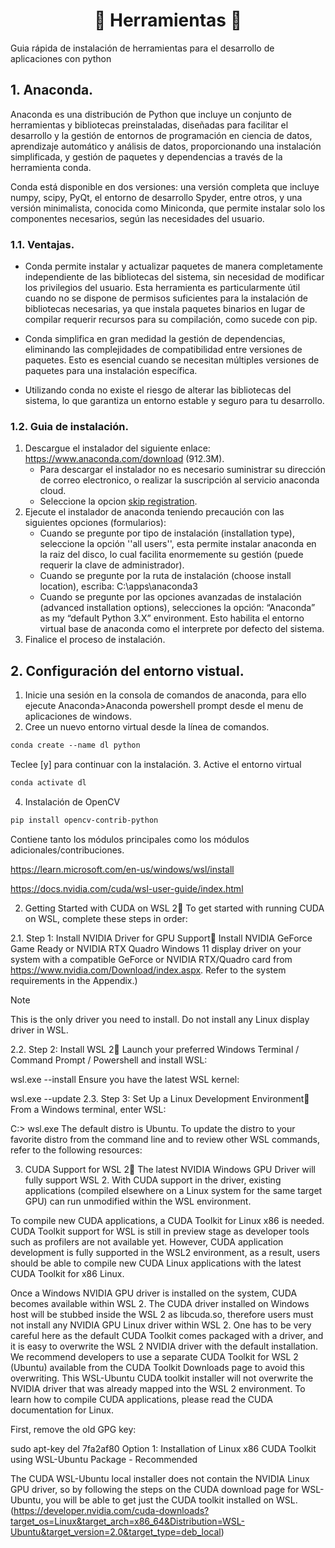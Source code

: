 <h1 align="center">
🔸 Herramientas 🔸
</h1>
Guia rápida de instalación de herramientas para el desarrollo de aplicaciones con python

## 1. Anaconda.

Anaconda es una distribución de Python que incluye un conjunto de herramientas y bibliotecas preinstaladas, diseñadas para facilitar el desarrollo y la gestión de entornos de programación en ciencia de datos, aprendizaje automático y análisis de datos, proporcionando una instalación simplificada, y gestión de paquetes y dependencias a través de la herramienta conda.

Conda está disponible en dos versiones: una versión completa que incluye numpy, scipy, PyQt, el entorno de desarrollo Spyder, entre otros, y una versión minimalista, conocida como Miniconda, que permite instalar solo los componentes necesarios, según las necesidades del usuario.

### 1.1. Ventajas.

* Conda permite instalar y actualizar paquetes de manera completamente independiente de las bibliotecas del sistema, sin necesidad de modificar los privilegios del usuario. Esta herramienta es particularmente útil cuando no se dispone de permisos suficientes para la instalación de bibliotecas necesarias, ya que instala paquetes binarios en lugar de compilar requerir recursos para su compilación, como sucede con pip.

* Conda simplifica en gran medidad la gestión de dependencias, eliminando las complejidades de compatibilidad entre versiones de paquetes. Esto es esencial cuando se necesitan múltiples versiones de paquetes para una instalación específica.

* Utilizando conda no existe el riesgo de alterar las bibliotecas del sistema, lo que garantiza un entorno estable y seguro para tu desarrollo.

### 1.2. Guia de instalación.

1. Descargue el instalador del siguiente enlace: https://www.anaconda.com/download (912.3M).
   - Para descargar el instalador no es necesario suministrar su dirección de correo electronico, o realizar la suscripción al servicio anaconda cloud.
   - Seleccione la opcion [skip registration](https://www.anaconda.com/download/success).
2. Ejecute el instalador de anaconda teniendo precaución con las siguientes opciones (formularios):
   - Cuando se pregunte por tipo de instalación (installation type), seleccione la opción ''all users'', esta permite instalar anaconda en la raiz del disco, lo cual facilita enormemente su gestión (puede requerir la clave de administrador).
   - Cuando se pregunte por la ruta de instalación (choose install location), escriba: C:\apps\anaconda3
   - Cuando se pregunte por las opciones avanzadas de instalación (advanced installation options), selecciones la opción: “Anaconda” as my “default Python 3.X” environment. Esto habilita el entorno virtual base de anaconda como el interprete por defecto del sistema.
3. Finalice el proceso de instalación.

## 2. Configuración del entorno vistual.

1. Inicie una sesión en la consola de comandos de anaconda, para ello ejecute Anaconda>Anaconda powershell prompt desde el menu de aplicaciones de windows.
2. Cree un nuevo entorno virtual desde la línea de comandos.
```md
conda create --name dl python
```
Teclee [y] para continuar con la instalación.
3. Active el entorno virtual
```md
conda activate dl
```
4. Instalación de OpenCV
```md
pip install opencv-contrib-python
```
Contiene tanto los módulos principales como los módulos adicionales/contribuciones.

https://learn.microsoft.com/en-us/windows/wsl/install

https://docs.nvidia.com/cuda/wsl-user-guide/index.html

2. Getting Started with CUDA on WSL 2
To get started with running CUDA on WSL, complete these steps in order:

2.1. Step 1: Install NVIDIA Driver for GPU Support
Install NVIDIA GeForce Game Ready or NVIDIA RTX Quadro Windows 11 display driver on your system with a compatible GeForce or NVIDIA RTX/Quadro card from https://www.nvidia.com/Download/index.aspx. Refer to the system requirements in the Appendix.)

Note

This is the only driver you need to install. Do not install any Linux display driver in WSL.

2.2. Step 2: Install WSL 2
Launch your preferred Windows Terminal / Command Prompt / Powershell and install WSL:

wsl.exe --install
Ensure you have the latest WSL kernel:

wsl.exe --update
2.3. Step 3: Set Up a Linux Development Environment
From a Windows terminal, enter WSL:

C:\> wsl.exe
The default distro is Ubuntu. To update the distro to your favorite distro from the command line and to review other WSL commands, refer to the following resources:

3. CUDA Support for WSL 2
The latest NVIDIA Windows GPU Driver will fully support WSL 2. With CUDA support in the driver, existing applications (compiled elsewhere on a Linux system for the same target GPU) can run unmodified within the WSL environment.

To compile new CUDA applications, a CUDA Toolkit for Linux x86 is needed. CUDA Toolkit support for WSL is still in preview stage as developer tools such as profilers are not available yet. However, CUDA application development is fully supported in the WSL2 environment, as a result, users should be able to compile new CUDA Linux applications with the latest CUDA Toolkit for x86 Linux.

Once a Windows NVIDIA GPU driver is installed on the system, CUDA becomes available within WSL 2. The CUDA driver installed on Windows host will be stubbed inside the WSL 2 as libcuda.so, therefore users must not install any NVIDIA GPU Linux driver within WSL 2. One has to be very careful here as the default CUDA Toolkit comes packaged with a driver, and it is easy to overwrite the WSL 2 NVIDIA driver with the default installation. We recommend developers to use a separate CUDA Toolkit for WSL 2 (Ubuntu) available from the CUDA Toolkit Downloads page to avoid this overwriting. This WSL-Ubuntu CUDA toolkit installer will not overwrite the NVIDIA driver that was already mapped into the WSL 2 environment. To learn how to compile CUDA applications, please read the CUDA documentation for Linux.

First, remove the old GPG key:

sudo apt-key del 7fa2af80
Option 1: Installation of Linux x86 CUDA Toolkit using WSL-Ubuntu Package - Recommended

The CUDA WSL-Ubuntu local installer does not contain the NVIDIA Linux GPU driver, so by following the steps on the CUDA download page for WSL-Ubuntu, you will be able to get just the CUDA toolkit installed on WSL. (https://developer.nvidia.com/cuda-downloads?target_os=Linux&target_arch=x86_64&Distribution=WSL-Ubuntu&target_version=2.0&target_type=deb_local)

